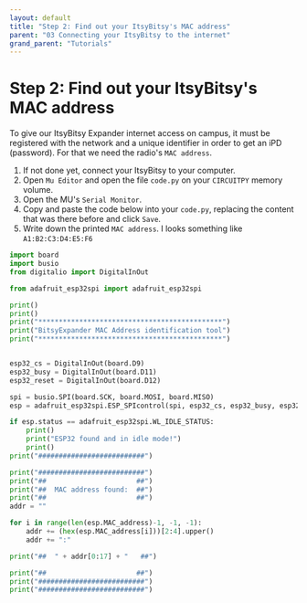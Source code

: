 ```yaml
---
layout: default
title: "Step 2: Find out your ItsyBitsy's MAC address"
parent: "03 Connecting your ItsyBitsy to the internet"
grand_parent: "Tutorials"
---
```


# Step 2: Find out your ItsyBitsy's MAC address

To give our ItsyBitsy Expander internet access on campus, it must be registered with the network and a unique identifier in order to get an iPD (password). For that we need the radio's `MAC address`.

1. If not done yet, connect your ItsyBitsy to your computer.
2. Open `Mu Editor` and open the file `code.py` on your `CIRCUITPY` memory volume.
3. Open the MU's `Serial Monitor`.
4. Copy and paste the code below into your `code.py`, replacing the content that was there before and click `Save`.
5. Write down the printed `MAC address`. I looks something like `A1:B2:C3:D4:E5:F6`
```python
import board
import busio
from digitalio import DigitalInOut

from adafruit_esp32spi import adafruit_esp32spi

print()
print()
print("*********************************************")
print("BitsyExpander MAC Address identification tool")
print("*********************************************")


esp32_cs = DigitalInOut(board.D9)
esp32_busy = DigitalInOut(board.D11)
esp32_reset = DigitalInOut(board.D12)

spi = busio.SPI(board.SCK, board.MOSI, board.MISO)
esp = adafruit_esp32spi.ESP_SPIcontrol(spi, esp32_cs, esp32_busy, esp32_reset)

if esp.status == adafruit_esp32spi.WL_IDLE_STATUS:
    print()
    print("ESP32 found and in idle mode!")
    print()
print("##########################")

print("##########################")
print("##                      ##")
print("##  MAC address found:  ##")
print("##                      ##")
addr = ""

for i in range(len(esp.MAC_address)-1, -1, -1):
    addr += (hex(esp.MAC_address[i]))[2:4].upper()
    addr += ":"

print("##  " + addr[0:17] + "   ##")

print("##                      ##")
print("##########################")
print("##########################")

```
